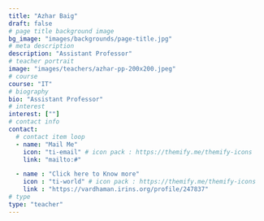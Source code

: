```yaml
---
title: "Azhar Baig"
draft: false
# page title background image
bg_image: "images/backgrounds/page-title.jpg"
# meta description
description: "Assistant Professor"
# teacher portrait
image: "images/teachers/azhar-pp-200x200.jpeg"
# course
course: "IT"
# biography
bio: "Assistant Professor"
# interest
interest: [""]
# contact info
contact:
  # contact item loop
  - name: "Mail Me"
    icon: "ti-email" # icon pack : https://themify.me/themify-icons
    link: "mailto:#"

  - name : "Click here to Know more"
    icon : "ti-world" # icon pack : https://themify.me/themify-icons
    link : "https://vardhaman.irins.org/profile/247837"
# type
type: "teacher"
---
```




